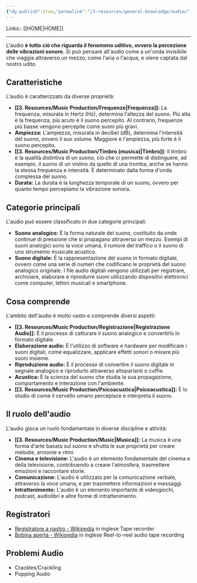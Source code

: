 ```yaml
---
{"dg-publish":true,"permalink":"/3-resources/general-knowledge/audio/","tags":["type/dashboard/MOC"]}
---
```


Links:: [[HOME\|HOME]]

---
L'audio **è tutto ciò che riguarda il fenomeno uditivo, ovvero la percezione delle vibrazioni sonore.** Si può pensare all'audio come a un'onda invisibile che viaggia attraverso un mezzo, come l'aria o l'acqua, e viene captata dal nostro udito.

## Caratteristiche

L'audio è caratterizzato da diverse proprietà:

- **[[3. Resources/Music Production/Frequenze\|Frequenza]]:** La frequenza, misurata in Hertz (Hz), determina l'altezza del suono. Più alta è la frequenza, più acuto è il suono percepito. Al contrario, frequenze più basse vengono percepite come suoni più gravi.
- **Ampiezza:** L'ampiezza, misurata in decibel (dB), determina l'intensità del suono, ovvero il suo volume. Maggiore è l'ampiezza, più forte è il suono percepito.
- **[[3. Resources/Music Production/Timbro (musica)\|Timbro]]:** Il timbro è la qualità distintiva di un suono, ciò che ci permette di distinguere, ad esempio, il suono di un violino da quello di una tromba, anche se hanno la stessa frequenza e intensità. È determinato dalla forma d'onda complessa del suono.
- **Durata:** La durata è la lunghezza temporale di un suono, ovvero per quanto tempo percepiamo la vibrazione sonora.

## Categorie principali

L'audio può essere classificato in due categorie principali:

- **Suono analogico:** È la forma naturale del suono, costituito da onde continue di pressione che si propagano attraverso un mezzo. Esempi di suoni analogici sono la voce umana, il rumore del traffico o il suono di uno strumento musicale acustico.
- **Suono digitale:** È la rappresentazione del suono in formato digitale, ovvero come una serie di numeri che codificano le proprietà del suono analogico originale. I file audio digitali vengono utilizzati per registrare, archiviare, elaborare e riprodurre suoni utilizzando dispositivi elettronici come computer, lettori musicali e smartphone.

## Cosa comprende

L'ambito dell'audio è molto vasto e comprende diversi aspetti:

- **[[3. Resources/Music Production/Registrazione\|Registrazione Audio]]:** È il processo di catturare il suono analogico e convertirlo in formato digitale.
- **Elaborazione audio:** È l'utilizzo di software e hardware per modificare i suoni digitali, come equalizzare, applicare effetti sonori o mixare più suoni insieme.
- **Riproduzione audio:** È il processo di convertire il suono digitale in segnale analogico e riprodurlo attraverso altoparlanti o cuffie.
- **Acustica:** È la scienza del suono che studia la sua propagazione, comportamento e interazione con l'ambiente.
- **[[3. Resources/Music Production/Psicoacustica\|Psicoacustica]]:** È lo studio di come il cervello umano percepisce e interpreta il suono.

## Il ruolo dell'audio

L'audio gioca un ruolo fondamentale in diverse discipline e attività:

- **[[3. Resources/Music Production/Music\|Musica]]:** La musica è una forma d'arte basata sul suono e sfrutta le sue proprietà per creare melodie, armonie e ritmi.
- **Cinema e televisione:** L'audio è un elemento fondamentale del cinema e della televisione, contribuendo a creare l'atmosfera, trasmettere emozioni e raccontare storie.
- **Comunicazione:** L'audio è utilizzato per la comunicazione verbale, attraverso la voce umana, e per trasmettere informazioni e messaggi.
- **Intrattenimento:** L'audio è un elemento importante di videogiochi, podcast, audiolibri e altre forme di intrattenimento.




## Registratori

- [Registratore a nastro - Wikipedia](https://it.wikipedia.org/wiki/Registratore_a_nastro) in inglese Tape recorder
- [Bobina aperta - Wikipedia](https://it.wikipedia.org/wiki/Bobina_aperta) in inglese Reel-to-reel audio tape recording


## Problemi Audio

- Crackles/Crackling
- Popping Audio